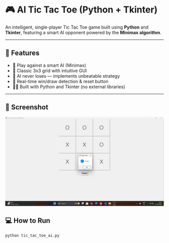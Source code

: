 # 🎮 AI Tic Tac Toe (Python + Tkinter)

An intelligent, single-player Tic Tac Toe game built using **Python** and **Tkinter**, featuring a smart AI opponent powered by the **Minimax algorithm**.

---

## 🚀 Features

- 🤖 Play against a smart AI (Minimax)
- 🎲 Classic 3x3 grid with intuitive GUI
- 🧠 AI never loses — implements unbeatable strategy
- 🔄 Real-time win/draw detection & reset button
- 👨‍💻 Built with Python and Tkinter (no external libraries)

---
## 📸 Screenshot

![Tic Tac Toe Screenshot](tic_tac_toe_ai.png) 


## 💻 How to Run

```bash
python tic_tac_toe_ai.py
